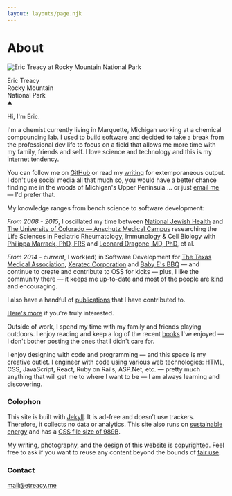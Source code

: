 ```yaml
---
layout: layouts/page.njk
---
```



# About

![Eric Treacy at Rocky Mountain National Park](https://cdn.glitch.global/db3cfd36-214a-4810-a60d-aab1669df12f/eric-treacy-rmnp.jpg?v=1666382378227)
<figcaption>
Eric Treacy<br>
 Rocky Mountain <br>
National Park <br>⛰️
</figcaption>

Hi, I'm Eric.

I'm a chemist currently living in Marquette, Michigan working at a chemical compounding lab.
I used to build software and decided to take a break from the professional dev life to focus on a field that
allows me more time with my family, friends and self. I love science and technology and this is my internet tendency.

You can follow me on [GitHub](https://github.com/erictreacy) or read my [writing](/writing/) for extemporaneous output.
I don't use social media all that much so, you would have a better chance finding me in the woods of Michigan's Upper Peninsula
... or just [email me](mailto:mail@etreacy.me) &mdash; I'd prefer that.

My knowledge ranges from bench science to software development:

<i>From 2008 - 2015</i>, I oscillated my time between [National Jewish Health](https://www.nationaljewish.org/home) and [The University of Colorado &mdash; Anschutz Medical Campus](https://www.cuanschutz.edu/)
researching the Life Sciences in Pediatric Rheumatology, Immunology & Cell Biology with [Philippa Marrack, PhD, FRS](https://www.nationaljewish.org/doctors-departments/providers/researchers/philippa-marrack) and
[Leonard Dragone, MD, PhD](https://www.linkedin.com/in/leonard-dragone-94125474/), et al.

<i>From 2014 - current</i>, I work(ed) in Software Development for [The Texas Medical Association](https://www.texmed.org/), [Xeratec Corporation](https://xeratec.com/) and [Baby E's BBQ](https://babyesbbq.com) &mdash; and continue to
create and contribute to OSS for kicks &mdash; plus, I like the community there &mdash; it keeps me up-to-date and most of the people are kind and encouraging.

I also have a handful of [publications](/writing/2019/06/18) that I have contributed to.

[Here's more](https://linkedin.com/in/erictreacy) if you're truly interested.

Outside of work, I spend my time with my family and friends playing outdoors. I enjoy reading and keep
a log of the recent [books](/reading/) I've enjoyed &mdash; I don't bother posting the ones that I didn't care for.

I enjoy designing with code and programming &mdash; and this space is my creative outlet. I engineer with code using various web technologies: HTML, CSS, JavaScript, React, Ruby on Rails, ASP.Net, etc. &mdash; pretty much anything that will get me to where I want to be &mdash; I am always learning and
discovering.
<br>

### Colophon

This site is built with [Jekyll](https://jekyllrb.com/). It is ad-free and doesn’t use trackers. Therefore, it collects no data or analytics. This site also runs on [sustainable energy](https://www.websitecarbon.com/website/etreacy-me/) and has a [CSS file size of 989B](https://cssstats.com/stats?url=https%3A%2F%2Fetreacy.me). 

My writing, photography, and the [design](/styleguide) of this website is [copyrighted](https://www.copyright.gov/help/faq/faq-general.html#mywork). Feel free to ask if you want to reuse any content beyond the bounds of [fair use](https://www.copyright.gov/fair-use/more-info.html).

### Contact

[mail@etreacy.me](mailto:mail@etreacy.me)
